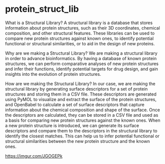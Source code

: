 # protein_struct_lib

What is a Structural Library?
A structural library is a database that stores information about protein structures, such as their 3D coordinates, chemical composition, and other structural features. These libraries can be used to compare new protein structures against known ones, to identify potential functional or structural similarities, or to aid in the design of new proteins.

Why are we making a Structural Library?
We are making a structural library in order to advance bioinformatics. By having a database of known protein structures, we can perform comparative analyses of new protein structures and infer their functions, identify potential targets for drug design, and gain insights into the evolution of protein structures.

How are we making the Structural Library?
In our case, we are making the structural library by generating surface descriptors for a set of protein structures and storing them in a CSV file. These descriptors are generated using PyMOL to visualize and extract the surface of the protein structures, and OpenBabel to calculate a set of surface descriptors that capture information about the chemical composition and shape of the surface. Once the descriptors are calculated, they can be stored in a CSV file and used as a basis for comparing new protein structures against the known ones. When a new protein structure is introduced, we can generate its surface descriptors and compare them to the descriptors in the structural library to identify the closest matches. This can help us to infer potential functional or structural similarities between the new protein structure and the known ones.

https://imgur.com/JGOGEPk
